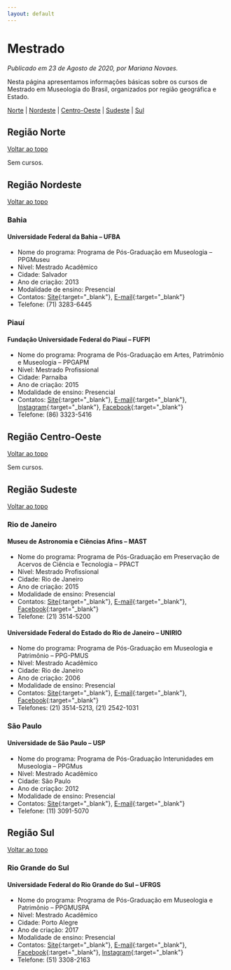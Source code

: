 ```yaml
---
layout: default
---
```


# Mestrado

_Publicado em 23 de Agosto de 2020, por Mariana Novaes._

Nesta página apresentamos informações básicas sobre os cursos de Mestrado em Museologia do Brasil, organizados por região geográfica e Estado.

[Norte](#região-norte) | [Nordeste](#região-nordeste) | [Centro-Oeste](#região-centro-oeste) | [Sudeste](#região-sudeste) | [Sul](#região-sul)

## Região Norte
[Voltar ao topo](#mestrado)

Sem cursos.

## Região Nordeste
[Voltar ao topo](#mestrado)

### Bahia

#### Universidade Federal da Bahia – UFBA
- Nome do programa: Programa de Pós-Graduação em Museologia – PPGMuseu
- Nível: Mestrado Acadêmico
- Cidade: Salvador
- Ano de criação: 2013
- Modalidade de ensino: Presencial
- Contatos: [Site](http://www.ppgmuseu.ffch.ufba.br/){:target="_blank"}, [E-mail](mailto:ppgmuseu@ufba.br){:target="_blank"}
- Telefone: (71) 3283-6445

### Piauí

#### Fundação Universidade Federal do Piauí – FUFPI
- Nome do programa: Programa de Pós-Graduação em Artes, Patrimônio e Museologia – PPGAPM
- Nível: Mestrado Profissional
- Cidade: Parnaíba
- Ano de criação: 2015
- Modalidade de ensino: Presencial
- Contatos: [Site](http://www.posgraduacao.ufpi.br//museologia){:target="_blank"}, [E-mail](mailto:mapm@ufpi.edu.br){:target="_blank"}, [Instagram](https://www.instagram.com/museologiapiaui/){:target="_blank"}, [Facebook](https://www.facebook.com/museologiapiaui){:target="_blank"}
- Telefone: (86) 3323-5416

## Região Centro-Oeste
[Voltar ao topo](#mestrado)

Sem cursos.

## Região Sudeste
[Voltar ao topo](#mestrado)

### Rio de Janeiro

#### Museu de Astronomia e Ciências Afins – MAST
- Nome do programa: Programa de Pós-Graduação em Preservação de Acervos de Ciência e Tecnologia – PPACT
- Nível: Mestrado Profissional
- Cidade: Rio de Janeiro
- Ano de criação: 2015
- Modalidade de ensino: Presencial
- Contatos: [Site](http://site.mast.br/ppact/index.html){:target="_blank"}, [E-mail](mailto:ppact.mestrado@mast.br){:target="_blank"}, [Facebook](https://www.facebook.com/PPACT/){:target="_blank"}
- Telefone: (21) 3514-5200

#### Universidade Federal do Estado do Rio de Janeiro – UNIRIO
- Nome do programa: Programa de Pós-Graduação em Museologia e Patrimônio – PPG-PMUS
- Nível: Mestrado Acadêmico
- Cidade: Rio de Janeiro
- Ano de criação: 2006
- Modalidade de ensino: Presencial
- Contatos: [Site](http://www.unirio.br/ppg-pmus/){:target="_blank"}, [E-mail](mailto:coordenacaoppgpmus@unirio.br){:target="_blank"}, [Facebook](https://www.facebook.com/ppgpmus/){:target="_blank"}
- Telefones: (21) 3514-5213, (21) 2542-1031


### São Paulo

#### Universidade de São Paulo – USP
- Nome do programa: Programa de Pós-Graduação Interunidades em Museologia – PPGMus
- Nível: Mestrado Acadêmico
- Cidade: São Paulo
- Ano de criação: 2012
- Modalidade de ensino: Presencial
- Contatos: [Site](https://sites.usp.br/ppgmus/){:target="_blank"}, [E-mail](mailto:pos.mae@usp.br){:target="_blank"}
- Telefone: (11) 3091-5070

## Região Sul
[Voltar ao topo](#mestrado)

### Rio Grande do Sul

#### Universidade Federal do Rio Grande do Sul – UFRGS
- Nome do programa: Programa de Pós-Graduação em Museologia e Patrimônio – PPGMUSPA
- Nível: Mestrado Acadêmico
- Cidade: Porto Alegre
- Ano de criação: 2017
- Modalidade de ensino: Presencial
- Contatos: [Site](http://www.ufrgs.br/ppgmuspa){:target="_blank"}, [E-mail](mailto:ppgmuspa@ufrgs.br){:target="_blank"}, [Facebook](https://www.facebook.com/ppgmuspaufrgs/){:target="_blank"}, [Instagram](https://www.instagram.com/ppgmuspa/){:target="_blank"}
- Telefone: (51) 3308-2163
